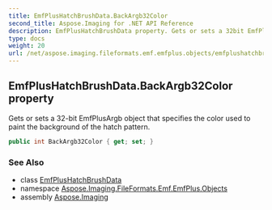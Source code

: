 ```yaml
---
title: EmfPlusHatchBrushData.BackArgb32Color
second_title: Aspose.Imaging for .NET API Reference
description: EmfPlusHatchBrushData property. Gets or sets a 32bit EmfPlusArgb object that specifies the color used to paint the background of the hatch pattern
type: docs
weight: 20
url: /net/aspose.imaging.fileformats.emf.emfplus.objects/emfplushatchbrushdata/backargb32color/
---
```

## EmfPlusHatchBrushData.BackArgb32Color property

Gets or sets a 32-bit EmfPlusArgb object that specifies the color used to paint the background of the hatch pattern.

```csharp
public int BackArgb32Color { get; set; }
```

### See Also

* class [EmfPlusHatchBrushData](../)
* namespace [Aspose.Imaging.FileFormats.Emf.EmfPlus.Objects](../../emfplushatchbrushdata/)
* assembly [Aspose.Imaging](../../../)


